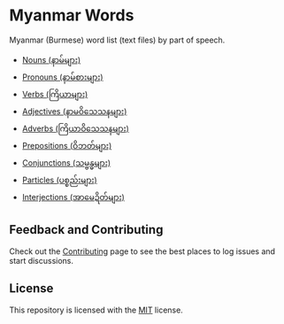 # Myanmar Words

Myanmar (Burmese) word list (text files) by part of speech.

* [Nouns (နာမ်များ)](nouns/README.md)
* [Pronouns (နာမ်စားများ)](pronouns/README.md)
* [Verbs (ကြိယာများ)](verbs/README.md)
* [Adjectives (နာမဝိသေသနများ)](adjectives/README.md)
* [Adverbs (ကြိယာဝိသေသနများ)](adverbs/README.md)
* [Prepositions (ဝိဘတ်များ)](prepositions/README.md)
* [Conjunctions (သမ္ဗန္ဓများ)](conjunctions/README.md)
* [Particles (ပစ္စည်းများ)](particles/README.md)
* [Interjections (အာမေဍိတ်များ)](interjections/README.md)

## Feedback and Contributing

Check out the [Contributing](https://github.com/myanmartools/myanmar-words/blob/master/CONTRIBUTING.md) page to see the best places to log issues and start discussions.

## License

This repository is licensed with the [MIT](https://github.com/myanmartools/myanmar-words/blob/master/LICENSE) license.
